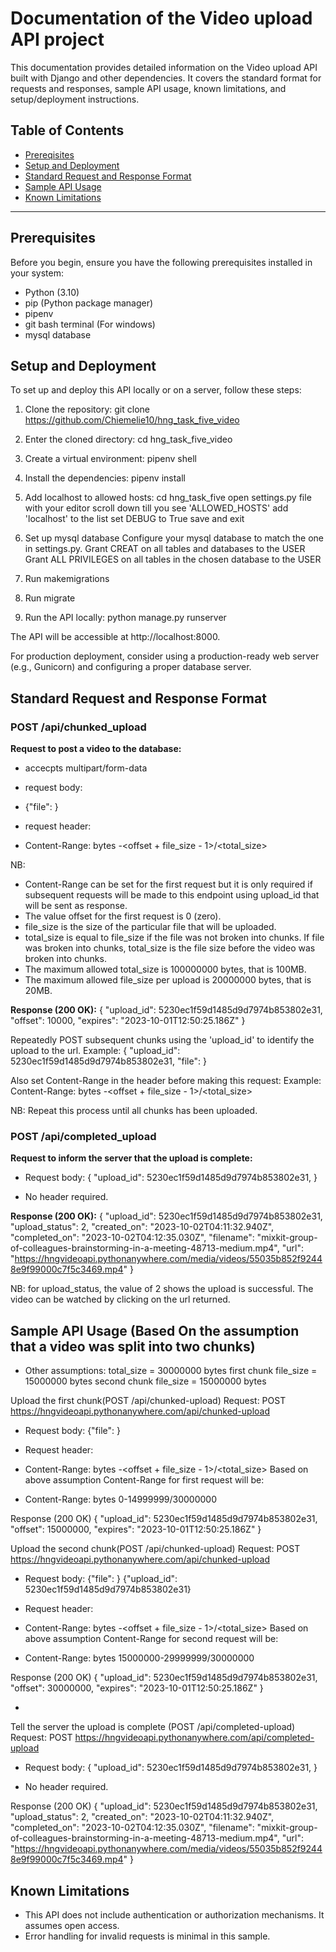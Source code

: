 # Documentation of the Video upload API project

This documentation provides detailed information on the Video upload API built with Django and other dependencies. It covers the standard format for requests and responses, sample API usage, known limitations, and setup/deployment instructions.

## Table of Contents
- [Prereqisites](#prerequisites)
- [Setup and Deployment](#setup-and-deployment)
- [Standard Request and Response Format](#standard-request-and-response-format)
- [Sample API Usage](#sample-api-usage)
- [Known Limitations](#known-limitations)

---

## Prerequisites
Before you begin, ensure you have the following prerequisites installed in your system:
- Python (3.10)
- pip (Python package manager)
- pipenv
- git bash terminal (For windows)
- mysql database

## Setup and Deployment
To set up and deploy this API locally or on a server, follow these steps:

1. Clone the repository:
git clone https://github.com/Chiemelie10/hng_task_five_video

2. Enter the cloned directory:
cd hng_task_five_video

3. Create a virtual environment:
pipenv shell

4. Install the dependencies:
pipenv install

5. Add localhost to allowed hosts:
cd hng_task_five
open settings.py file with your editor
scroll down till you see 'ALLOWED_HOSTS'
add 'localhost' to the list
set DEBUG to True
save and exit

6. Set up mysql database
Configure your mysql database to match the one in settings.py.
Grant CREAT on all tables and databases to the USER
Grant ALL PRIVILEGES on all tables in the chosen database to the USER 

7. Run makemigrations

8. Run migrate

9. Run the API locally:
python manage.py runserver

The API will be accessible at http://localhost:8000.

For production deployment, consider using a production-ready web server (e.g., Gunicorn) and configuring a proper database server.

## Standard Request and Response Format

### POST /api/chunked_upload
**Request to post a video to the database:**
- accecpts multipart/form-data

- request body:
- {"file": <file>}

- request header:
- Content-Range: bytes <offset>-<offset + file_size - 1>/<total_size>

NB: 
- Content-Range can be set for the first request but it is only required if subsequent requests will be made to this endpoint using upload_id that will be sent as response.
- The value offset for the first request is 0 (zero).
- file_size is the size of the particular file that will be uploaded.
- total_size is equal to file_size if the file was not broken into chunks. If file was broken into chunks, total_size is the file size before the video was broken into chunks.
- The maximum allowed total_size is 100000000 bytes, that is 100MB.
- The maximum allowed file_size per upload is 20000000 bytes, that is 20MB.

**Response (200 OK):**
{
    "upload_id": 5230ec1f59d1485d9d7974b853802e31,
    "offset": 10000,
    "expires": "2023-10-01T12:50:25.186Z"
}

Repeatedly POST subsequent chunks using the 'upload_id' to identify the upload to the url.
Example:
{
    "upload_id": 5230ec1f59d1485d9d7974b853802e31,
    "file": <file>
}

Also set Content-Range in the header before making this request:
Example:
Content-Range: bytes <offset>-<offset + file_size - 1>/<total_size>

NB: Repeat this process until all chunks has been uploaded.

### POST /api/completed_upload
**Request to inform the server that the upload is complete:**

- Request body:
{
    "upload_id": 5230ec1f59d1485d9d7974b853802e31,
}

- No header required.

**Response (200 OK):**
{
    "upload_id": 5230ec1f59d1485d9d7974b853802e31,
    "upload_status": 2,
    "created_on": "2023-10-02T04:11:32.940Z",
    "completed_on": "2023-10-02T04:12:35.030Z",
    "filename": "mixkit-group-of-colleagues-brainstorming-in-a-meeting-48713-medium.mp4",
    "url": "https://hngvideoapi.pythonanywhere.com/media/videos/55035b852f92448e9f99000c7f5c3469.mp4"
}

NB: for upload_status, the value of 2 shows the upload is successful. The video can be watched by clicking on the url returned.

## Sample API Usage (Based On the assumption that a video was split into two chunks)
- Other assumptions:
total_size = 30000000 bytes
first chunk file_size = 15000000 bytes
second chunk file_size = 15000000 bytes 

Upload the first chunk(POST /api/chunked-upload)
Request:
POST https://hngvideoapi.pythonanywhere.com/api/chunked-upload

- Request body:
{"file": <file>}

- Request header:
- Content-Range: bytes <offset>-<offset + file_size - 1>/<total_size>
Based on above assumption Content-Range for first request will be:
- Content-Range: bytes 0-14999999/30000000

Response (200 OK)
{
    "upload_id": 5230ec1f59d1485d9d7974b853802e31,
    "offset": 15000000,
    "expires": "2023-10-01T12:50:25.186Z"
}

Upload the second chunk(POST /api/chunked-upload)
Request:
POST https://hngvideoapi.pythonanywhere.com/api/chunked-upload

- Request body:
{"file": <file>}
{"upload_id": 5230ec1f59d1485d9d7974b853802e31}

- Request header:
- Content-Range: bytes <offset>-<offset + file_size - 1>/<total_size>
Based on above assumption Content-Range for second request will be:
- Content-Range: bytes 15000000-29999999/30000000

Response (200 OK)
{
    "upload_id": 5230ec1f59d1485d9d7974b853802e31,
    "offset": 30000000,
    "expires": "2023-10-01T12:50:25.186Z"
}

- 

Tell the server the upload is complete (POST /api/completed-upload)
Request:
POST https://hngvideoapi.pythonanywhere.com/api/completed-upload

- Request body:
{
    "upload_id": 5230ec1f59d1485d9d7974b853802e31,
}

- No header required.

Response (200 OK)
{
    "upload_id": 5230ec1f59d1485d9d7974b853802e31,
    "upload_status": 2,
    "created_on": "2023-10-02T04:11:32.940Z",
    "completed_on": "2023-10-02T04:12:35.030Z",
    "filename": "mixkit-group-of-colleagues-brainstorming-in-a-meeting-48713-medium.mp4",
    "url": "https://hngvideoapi.pythonanywhere.com/media/videos/55035b852f92448e9f99000c7f5c3469.mp4"
}

## Known Limitations
- This API does not include authentication or authorization mechanisms. It assumes open access.
- Error handling for invalid requests is minimal in this sample.
